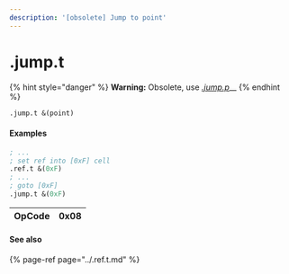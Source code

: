 ```yaml
---
description: '[obsolete] Jump to point'
---
```


# .jump.t

{% hint style="danger" %}
**Warning:** Obsolete, use [_.jump.p_](.jump.p.md)\_\_
{% endhint %}

```scheme
.jump.t &(point)
```

#### **Examples**

```scheme
; ...
; set ref into [0xF] cell
.ref.t &(0xF)
; ...
; goto [0xF]
.jump.t &(0xF)
```



| OpCode | 0x08 |
| :--- | :--- |


#### See also

{% page-ref page="../.ref.t.md" %}

